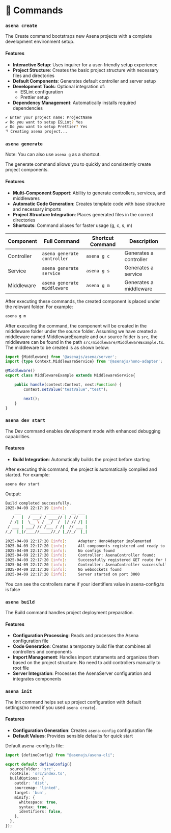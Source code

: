 # 📖 Commands

### ```asena create```

The Create command bootstraps new Asena projects with a complete development environment setup.

#### Features

- **Interactive Setup**: Uses inquirer for a user-friendly setup experience
- **Project Structure**: Creates the basic project structure with necessary files and directories
- **Default Components**: Generates default controller and server setup
- **Development Tools**: Optional integration of:
    - ESLint configuration
    - Prettier setup
- **Dependency Management**: Automatically installs required dependencies

```bash
✔ Enter your project name: ProjectName
✔ Do you want to setup ESLint? Yes
✔ Do you want to setup Prettier? Yes
⠙ Creating asena project...
```

### ```asena generate```

Note: You can also use `asena g` as a shortcut.

The generate command allows you to quickly and consistently create project components.

#### Features

- **Multi-Component Support**: Ability to generate controllers, services, and middlewares
- **Automatic Code Generation**: Creates template code with base structure and necessary imports
- **Project Structure Integration**: Places generated files in the correct directories
- **Shortcuts**: Command aliases for faster usage (g, c, s, m)


| **Component** | **Full Command**              | **Shortcut Command** | **Description**              |
|---------------|-------------------------------|-----------------------|--------------------------|
| Controller    | `asena generate controller`   | `asena g c`           | Generates a controller   |
| Service       | `asena generate service`      | `asena g s`           | Generates a service      |
| Middleware    | `asena generate middleware`   | `asena g m`           | Generates a middleware   |

After executing these commands, the created component is placed under the relevant folder. For example:

```bash
asena g m
```
After executing the command, the component will be created in the middleware folder under the source folder. Assuming we have created a middleware named MiddlewareExample and our source folder is ``src``, the middleware can be found in the path ``src/middleware/MiddlewareExample.ts``. The middleware to be created is as shown below:

```typescript
import {Middleware} from '@asenajs/asena/server'; 
import {type Context,MiddlewareService} from '@asenajs/hono-adapter'; 

@Middleware()
export class MiddlewareExample extends MiddlewareService{

	public handle(context:Context, next:Function) {
		context.setValue("testValue","test");

		next();
	}
}
```

### ```asena dev start```

The Dev command enables development mode with enhanced debugging capabilities.

#### Features

- **Build Integration**: Automatically builds the project before starting

After executing this command, the project is automatically compiled and started. For example:

```bash
asena dev start
```
Output:

```bash
Build completed successfully.
2025-04-09 22:17:19 [info]: 	
    ___    _____  ______ _   __ ___ 
   /   |  / ___/ / ____// | / //   |
  / /| |  \__ \ / __/  /  |/ // /| |
 / ___ | ___/ // /___ / /|  // ___ |
/_/  |_|/____//_____//_/ |_//_/  |_|  
                             
2025-04-09 22:17:20 [info]: 	Adapter: HonoAdapter implemented 
2025-04-09 22:17:20 [info]: 	All components registered and ready to use 
2025-04-09 22:17:20 [info]: 	No configs found 
2025-04-09 22:17:20 [info]: 	Controller: AsenaController found: 
2025-04-09 22:17:20 [info]: 	Successfully registered GET route for PATH: / 
2025-04-09 22:17:20 [info]: 	Controller: AsenaController successfully registered. 
2025-04-09 22:17:20 [info]: 	No websockets found 
2025-04-09 22:17:20 [info]: 	Server started on port 3000 
```

You can see the controllers name if your identifiers value in asena-config.ts is false

### ```asena build```

The Build command handles project deployment preparation.

#### Features

- **Configuration Processing**: Reads and processes the Asena configuration file
- **Code Generation**: Creates a temporary build file that combines all controllers and components
- **Import Management**: Handles import statements and organizes them based on the project structure. No need to add controllers manually to root file
- **Server Integration**: Processes the AsenaServer configuration and integrates components

### ```asena init```

The Init command helps set up project configuration with default settings(no need if you used ```asena create```).

#### Features

- **Configuration Generation**: Creates `asena-config` configuration file
- **Default Values**: Provides sensible defaults for quick start

Default asena-config.ts file:
```typescript
import {defineConfig} from "@asenajs/asena-cli";

export default defineConfig({
  sourceFolder: 'src',
  rootFile: 'src/index.ts',
  buildOptions: {
    outdir: 'dist',
    sourcemap: 'linked',
    target: 'bun',
    minify: {
      whitespace: true,
      syntax: true,
      identifiers: false,
    },
  },
});

```